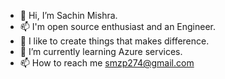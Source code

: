 - 👋 Hi, I’m Sachin Mishra.
- 📫 I'm open source enthusiast and an Engineer.
- 👀 I like to create things that makes difference.
- 🌱 I’m currently learning Azure services.
- 📫 How to reach me smzp274@gmail.com

<!---
sachingit60/sachingit60 is a ✨ special ✨ repository because its `README.md` (this file) appears on your GitHub profile.
You can click the Preview link to take a look at your changes.
--->
